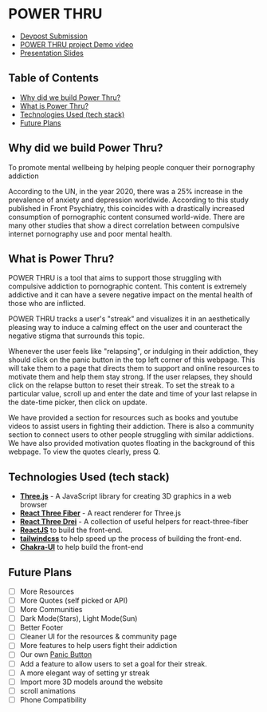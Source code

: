 # POWER THRU

- [Devpost Submission](https://devpost.com/software/power-thru)
- [POWER THRU project Demo video](https://www.youtube.com/watch?v=Gv_zgh8lhZs)
- [Presentation Slides](https://docs.google.com/presentation/d/10YKxf45ZCiMFmsckgEtQXZn1Ay3oXtZ-5BA7gP7dO2Y/edit?usp=sharing)

## Table of Contents

- [Why did we build Power Thru?](#why-did-we-build-power-thru)
- [What is Power Thru?](#what-is-power-thru)
- [Technologies Used (tech stack)](#technologies-used-tech-stack)
- [Future Plans](#future-plans)

## Why did we build Power Thru?

To promote mental wellbeing by helping people conquer their pornography addiction

According to the UN, in the year 2020, there was a 25% increase in the prevalence of anxiety and depression worldwide. According to this study published in Front Psychiatry, this coincides with a drastically increased consumption of pornographic content consumed world-wide. There are many other studies that show a direct correlation between compulsive internet pornography use and poor mental health.

## What is Power Thru?
POWER THRU is a tool that aims to support those struggling with compulsive addiction to pornographic content. This content is extremely addictive and it can have a severe negative impact on the mental health of those who are inflicted.

POWER THRU tracks a user's "streak" and visualizes it in an aesthetically pleasing way to induce a calming effect on the user and counteract the negative stigma that surrounds this topic.

Whenever the user feels like "relapsing", or indulging in their addiction, they should click on the panic button in the top left corner of this webpage. This will take them to a page that directs them to support and online resources to motivate them and help them stay strong. If the user relapses, they should click on the relapse button to reset their streak. To set the streak to a particular value, scroll up and enter the date and time of your last relapse in the date-time picker, then click on update.

We have provided a section for resources such as books and youtube videos to assist users in fighting their addiction. There is also a community section to connect users to other people struggling with similar addictions. We have also provided motivation quotes floating in the background of this webpage. To view the quotes clearly, press Q.

## Technologies Used (tech stack)

- **[Three.js](https://threejs.org/)** - A JavaScript library for creating 3D graphics in a web browser
- **[React Three Fiber](https://docs.pmnd.rs/react-three-fiber/getting-started/introduction)** - A react renderer for Three.js
- **[React Three Drei](https://drei.pmnd.rs/)** - A collection of useful helpers for react-three-fiber
- **[ReactJS](https://reactjs.org/)** to build the front-end.
- **[tailwindcss](https://tailwindcss.com/)** to help speed up the process of building the front-end.
- **[Chakra-UI](https://chakra-ui.com/)** to help build the front-end

## Future Plans

- [ ] More Resources
- [ ] More Quotes (self picked or API)
- [ ] More Communities
- [ ] Dark Mode(Stars), Light Mode(Sun)
- [ ] Better Footer
- [ ] Cleaner UI for the resources & community page
- [ ] More features to help users fight their addiction
- [ ] Our own [Panic Button](https://emergency.nofap.com/)
- [ ] Add a feature to allow users to set a goal for their streak.
- [ ] A more elegant way of setting yr streak
- [ ] Import more 3D models around the website
- [ ] scroll animations
- [ ] Phone Compatibility
